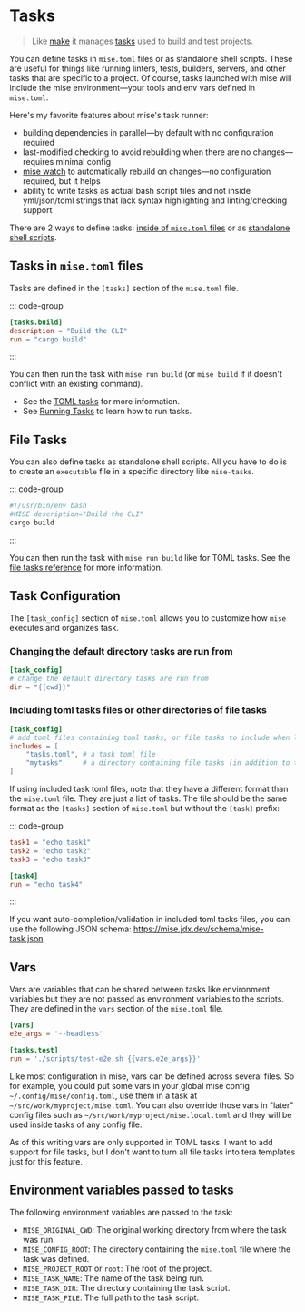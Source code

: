 # Tasks

> Like [make](https://www.gnu.org/software/make/manual/make.html) it manages [tasks](/tasks/) used
to build and test projects.

You can define tasks in `mise.toml` files or as standalone shell scripts. These are useful for
things like running linters, tests, builders, servers, and other tasks that are specific to a
project. Of
course, tasks launched with mise will include the mise environment—your tools and env vars defined
in `mise.toml`.

Here's my favorite features about mise's task runner:

- building dependencies in parallel—by default with no configuration required
- last-modified checking to avoid rebuilding when there are no changes—requires minimal config
- [mise watch](./running-tasks.html#watching-files) to automatically rebuild on changes—no configuration required, but it helps
- ability to write tasks as actual bash script files and not inside yml/json/toml strings that lack
  syntax highlighting and linting/checking support

There are 2 ways to define tasks: [inside of `mise.toml` files](./toml-tasks.html) or as [standalone shell scripts](./file-tasks.html).

## Tasks in `mise.toml` files

Tasks are defined in the `[tasks]` section of the `mise.toml` file.

::: code-group

```toml [mise.toml]
[tasks.build]
description = "Build the CLI"
run = "cargo build"
```

:::

You can then run the task with `mise run build` (or `mise build` if it doesn't conflict with an existing command).

- See the [TOML tasks](./toml-tasks.html) for more information.
- See [Running Tasks](./running-tasks.html) to learn how to run tasks.

## File Tasks

You can also define tasks as standalone shell scripts. All you have to do is to create an `executable` file in a specific directory like `mise-tasks`.

::: code-group

```sh [mise-tasks/build]
#!/usr/bin/env bash
#MISE description="Build the CLI"
cargo build
```

:::

You can then run the task with `mise run build` like for TOML tasks.
See the [file tasks reference](./file-tasks.html) for more information.

## Task Configuration

The `[task_config]` section of `mise.toml` allows you to customize how `mise` executes and organizes task.

### Changing the default directory tasks are run from

```toml
[task_config]
# change the default directory tasks are run from
dir = "{{cwd}}"
```

### Including toml tasks files or other directories of file tasks

```toml
[task_config]
# add toml files containing toml tasks, or file tasks to include when looking for tasks
includes = [
    "tasks.toml", # a task toml file
    "mytasks"     # a directory containing file tasks (in addition to the default file tasks directories)
]
```

If using included task toml files, note that they have a different format than the `mise.toml` file. They are just a list of tasks.
The file should be the same format as the `[tasks]` section of `mise.toml` but without the `[task]` prefix:

::: code-group

```toml [tasks.toml]
task1 = "echo task1"
task2 = "echo task2"
task3 = "echo task3"

[task4]
run = "echo task4"
```

:::

If you want auto-completion/validation in included toml tasks files, you can use the following JSON schema: <https://mise.jdx.dev/schema/mise-task.json>

## Vars

Vars are variables that can be shared between tasks like environment variables but they are not
passed as environment variables to the scripts. They are defined in the `vars` section of the
`mise.toml` file.

```toml
[vars]
e2e_args = '--headless'

[tasks.test]
run = './scripts/test-e2e.sh {{vars.e2e_args}}'
```

Like most configuration in mise, vars can be defined across several files. So for example, you could
put some vars in your global mise config `~/.config/mise/config.toml`, use them in a task at
`~/src/work/myproject/mise.toml`. You can also override those vars in "later" config files such
as `~/src/work/myproject/mise.local.toml` and they will be used inside tasks of any config file.

As of this writing vars are only supported in TOML tasks. I want to add support for file tasks, but
I don't want to turn all file tasks into tera templates just for this feature.

## Environment variables passed to tasks

The following environment variables are passed to the task:

- `MISE_ORIGINAL_CWD`: The original working directory from where the task was run.
- `MISE_CONFIG_ROOT`: The directory containing the `mise.toml` file where the task was defined.
- `MISE_PROJECT_ROOT` or `root`: The root of the project.
- `MISE_TASK_NAME`: The name of the task being run.
- `MISE_TASK_DIR`: The directory containing the task script.
- `MISE_TASK_FILE`: The full path to the task script.
